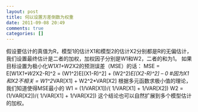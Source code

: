 ```yaml
---
layout: post
title: 何以设置方差倒数为权重
date: 2011-09-08 20:49
comments: true
categories: []
---
```

假设要估计的真值为R，模型1的估计X1和模型2的估计X2分别都是R的无偏估计，我们设置最终估计是二者的加权，加权因子分别是W1和W2，二者的和为1。
如果目标设置为极小化W1*X1+W2*X2的预测误差（MSE）的话：
MSE 
= E[W1*X1+W2*X2-R]^2
= (W1^2)E[(X1-R)^2] + (W2^2)*E[(X2-R)^2] – 0 #因为X1和X2不相关
= W1^2*VAR[X1] + W2^2*VAR[X2]
根据多元函数求极小值的理论，我们知道使得MSE最小的
W1 = (1/VAR[X1])/( 1/VAR[X1] + 1/VAR[X2])
W2 = (1/VAR[X2])/( 1/VAR[X1] + 1/VAR[X2])
这个结论也可以自然扩展到多个模型估计的加权。
